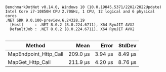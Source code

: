 ```

BenchmarkDotNet v0.14.0, Windows 10 (10.0.19045.5371/22H2/2022Update)
Intel Core i7-10850H CPU 2.70GHz, 1 CPU, 12 logical and 6 physical cores
.NET SDK 9.0.100-preview.6.24328.19
  [Host]     : .NET 8.0.2 (8.0.224.6711), X64 RyuJIT AVX2
  DefaultJob : .NET 8.0.2 (8.0.224.6711), X64 RyuJIT AVX2


```
| Method                | Mean     | Error   | StdDev  |
|---------------------- |---------:|--------:|--------:|
| MapEndpoint_Http_Call | 209.0 μs | 3.94 μs | 8.49 μs |
| MapGet_Http_Call      | 211.9 μs | 4.20 μs | 8.76 μs |
